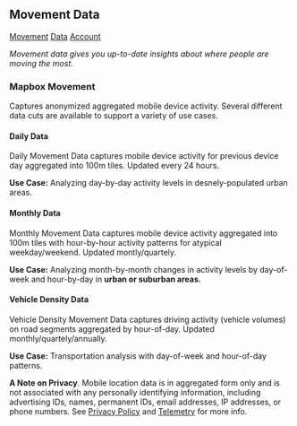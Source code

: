 ## Movement Data
[Movement](https://mapbox.github.io/movement-sample/)
[Data](https://docs.mapbox.com/data/movement/guides/)
[Account](https://account.mapbox.com/)

*Movement data gives you up-to-date insights about where people are moving the most.*

### Mapbox Movement

Captures anonymized aggregated mobile device activity. Several different data cuts are available to support a variety of use cases.

#### Daily Data

Daily Movement Data captures mobile device activity for previous device day aggregated into 100m tiles.
Updated every 24 hours.

**Use Case:** Analyzing day-by-day activity levels in desnely-populated urban areas.

#### Monthly Data

Monthly Movement Data captures mobile device activity aggregated into 100m tiles with hour-by-hour activity patterns for atypical weekday/weekend.
Updated montly/quartely.

**Use Case:** Analyzing month-by-month changes in activity levels by day-of-week and hour-by-day in **urban or suburban areas.**

#### Vehicle Density Data

Vehicle Density Movement Data captures driving activity (vehicle volumes) on road segments aggregated by hour-of-day.
Updated monthly/quartely/annually.

**Use Case:** Transportation analysis with day-of-week and hour-of-day patterns.

**A Note on Privacy**. Mobile location data is in aggregated form only and is not associated with any personally identifying information, including advertising IDs, names, permanent IDs, email addresses, IP addresses, or phone numbers. See [Privacy Policy](https://www.mapbox.com/legal/privacy/) and [Telemetry](https://www.mapbox.com/telemetry/#telemetry) for more info.
